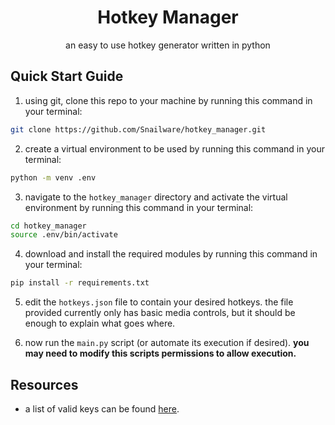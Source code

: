 # <center> Hotkey Manager </center>
<center> an easy to use hotkey generator written in python </center>

## Quick Start Guide
1. using git, clone this repo to your machine by running this command in your terminal:
```sh
git clone https://github.com/Snailware/hotkey_manager.git
```

2. create a virtual environment to be used by running this command in your terminal:
```sh
python -m venv .env
```

3. navigate to the `hotkey_manager` directory and activate the virtual environment by running this command in your terminal:
```sh
cd hotkey_manager
source .env/bin/activate
```

4. download and install the required modules by running this command in your terminal:
```sh
pip install -r requirements.txt
```

5. edit the `hotkeys.json` file to contain your desired hotkeys. the file provided currently only has basic media controls, but it should be enough to explain what goes where.

6. now run the `main.py` script (or automate its execution if desired). **you may need to modify this scripts permissions to allow execution.**

## Resources
* a list of valid keys can be found [here](https://github.com/boppreh/keyboard/blob/master/keyboard/_canonical_names.py).